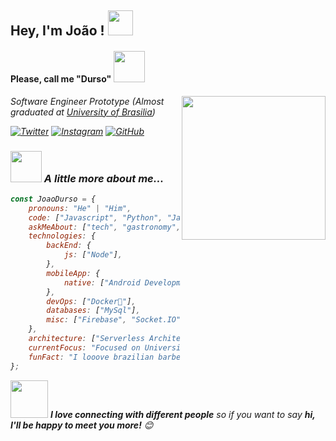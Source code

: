 <h2> Hey, I'm João ! <img src="https://media.giphy.com/media/irNysQgVlpHwjBDIqP/giphy.gif" width="40"> </h2> <h4> Please, call me "Durso" <img src="https://media.giphy.com/media/IQebREsGFRXmo/giphy.gif" width="50"></h4>
<img align='right' src="https://media.giphy.com/media/M9gbBd9nbDrOTu1Mqx/giphy.gif" width="230">
<p><em>Software Engineer Prototype (Almost graduated at <a href="http://www.unb.br">University of Brasilia</a>)

[![Twitter](https://img.shields.io/badge/Twitter-1DA1F2?style=for-the-badge&logo=twitter&logoColor=white)](https://twitter.com/)
[![Instagram](https://img.shields.io/badge/Instagram-E4405F?style=for-the-badge&logo=instagram&logoColor=white)](https://www.instagram.com/joao.durso/)
[![GitHub](https://img.shields.io/badge/GitHub-100000?style=for-the-badge&logo=github&logoColor=white)](https://github.com/jvsdurso)


### <img src="https://media.giphy.com/media/VgCDAzcKvsR6OM0uWg/giphy.gif" width="50"> A little more about me...  

```javascript
const JoaoDurso = {
    pronouns: "He" | "Him",
    code: ["Javascript", "Python", "Java", "C", "PHP"],
    askMeAbout: ["tech", "gastronomy", "forró"],
    technologies: {
        backEnd: {
            js: ["Node"],
        },
        mobileApp: {
            native: ["Android Development", "IOS Development"]
        },
        devOps: ["Docker🐳"],
        databases: ["MySql"],
        misc: ["Firebase", "Socket.IO", "selenium", "open-cv", "php", "SuiteApp"]
    },
    architecture: ["Serverless Architecture", "Progressive web applications"],
    currentFocus: "Focused on University",
    funFact: "I looove brazilian barbecue. Invite me anytime, ANYWHERE!"
};
```

<img src="https://media.giphy.com/media/LnQjpWaON8nhr21vNW/giphy.gif" width="60"> <em><b>I love connecting with different people</b> so if you want to say <b>hi, I'll be happy to meet you more!</b> 😊</em>

